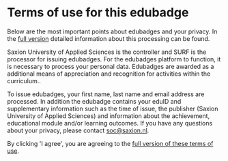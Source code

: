 # Terms of use for this edubadge

Below are the most important points about edubadges and your privacy. In the [full version](https://raw.githubusercontent.com/edubadges/privacy/master/hogeschool-saxion/edubadges-nonformal-text-en.md) detailed information about this processing can be found.

Saxion University of Applied Sciences is the controller and SURF is the processor for issuing edubadges. For the edubadges platform to function, it is necessary to process your personal data. Edubadges are awarded as a additional means of appreciation and recognition for activities within the curriculum..

To issue edubadges, your first name, last name and email address are processed. In addition the edubadge contains your eduID and supplementary information such as the time of issue, the publisher (Saxion University of Applied Sciences) and information about the achievement, educational module and/or learning outcomes. If you have any questions about your privacy, please contact [soc@saxion.nl](mailto:soc@saxion.nl).

By clicking 'I agree', you are agreeing to the [full version of these terms of use](https://raw.githubusercontent.com/edubadges/privacy/master/hogeschool-saxion/edubadges-nonformal-text-en.md).